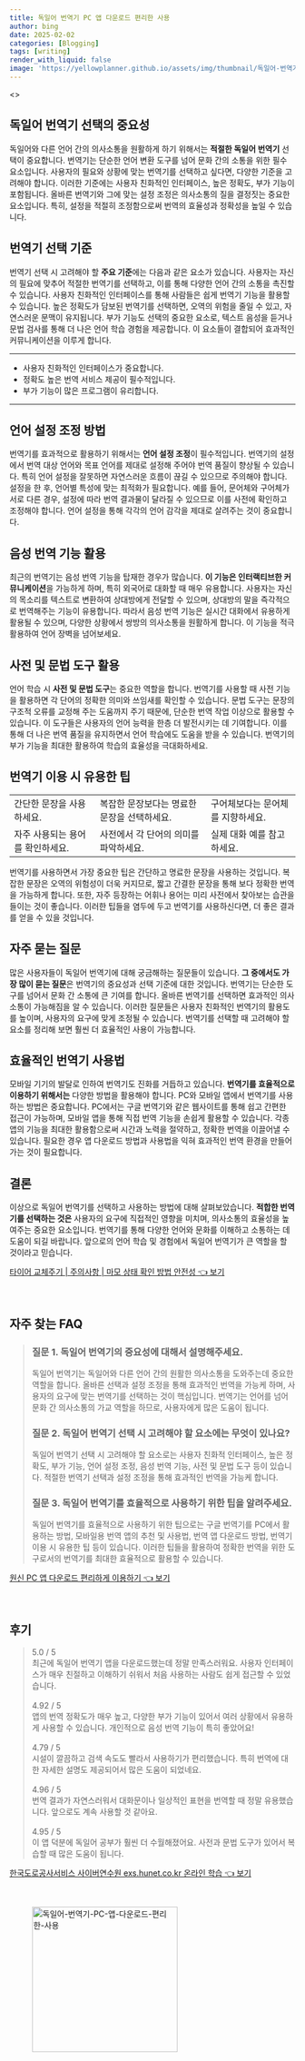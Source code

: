 ```yaml
---
title: 독일어 번역기 PC 앱 다운로드 편리한 사용
author: bing
date: 2025-02-02
categories: [Blogging]
tags: [writing]
render_with_liquid: false
image: 'https://yellowplanner.github.io/assets/img/thumbnail/독일어-번역기-PC-앱-다운로드-편리한-사용.webp'
---
```

<p><>
<head>
    <title>독일어 번역기 선택 및 설정</title>
</head>
<body></p>

<h2 id='번역기 선택의 중요성'>독일어 번역기 선택의 중요성</h2>

<p>독일어와 다른 언어 간의 의사소통을 원활하게 하기 위해서는 <b>적절한 독일어 번역기</b> 선택이 중요합니다. 번역기는 단순한 언어 변환 도구를 넘어 문화 간의 소통을 위한 필수 요소입니다. 사용자의 필요와 상황에 맞는 번역기를 선택하고 싶다면, 다양한 기준을 고려해야 합니다. 이러한 기준에는 사용자 친화적인 인터페이스, 높은 정확도, 부가 기능이 포함됩니다. 올바른 번역기와 그에 맞는 설정 조정은 의사소통의 질을 결정짓는 중요한 요소입니다. 특히, 설정을 적절히 조정함으로써 번역의 효율성과 정확성을 높일 수 있습니다.</p>

<h2 id='번역기 선택 기준'>번역기 선택 기준</h2>

<p>번역기 선택 시 고려해야 할 <b>주요 기준</b>에는 다음과 같은 요소가 있습니다. 사용자는 자신의 필요에 맞추어 적절한 번역기를 선택하고, 이를 통해 다양한 언어 간의 소통을 촉진할 수 있습니다. 사용자 친화적인 인터페이스를 통해 사람들은 쉽게 번역기 기능을 활용할 수 있습니다. 높은 정확도가 담보된 번역기를 선택하면, 오역의 위험을 줄일 수 있고, 자연스러운 문맥이 유지됩니다. 부가 기능도 선택의 중요한 요소로, 텍스트 음성을 듣거나 문법 검사를 통해 더 나은 언어 학습 경험을 제공합니다. 이 요소들이 결합되어 효과적인 커뮤니케이션을 이루게 합니다.</p>

<hr />

<ul>
    <li>사용자 친화적인 인터페이스가 중요합니다.</li>
    <li>정확도 높은 번역 서비스 제공이 필수적입니다.</li>
    <li>부가 기능이 많은 프로그램이 유리합니다.</li>
</ul>

<hr />

<h2 id='언어 설정 조정 방법'>언어 설정 조정 방법</h2>

<p>번역기를 효과적으로 활용하기 위해서는 <b>언어 설정 조정</b>이 필수적입니다. 번역기의 설정에서 번역 대상 언어와 목표 언어를 제대로 설정해 주어야 번역 품질이 향상될 수 있습니다. 특히 언어 설정을 잘못하면 자연스러운 흐름이 끊길 수 있으므로 주의해야 합니다. 설정을 한 후, 언어별 특성에 맞는 최적화가 필요합니다. 예를 들어, 문어체와 구어체가 서로 다른 경우, 설정에 따라 번역 결과물이 달라질 수 있으므로 이를 사전에 확인하고 조정해야 합니다. 언어 설정을 통해 각각의 언어 감각을 제대로 살려주는 것이 중요합니다.</p>

<h2 id='음성 번역 기능 활용'>음성 번역 기능 활용</h2>

<p>최근의 번역기는 음성 번역 기능을 탑재한 경우가 많습니다. <b>이 기능은 인터랙티브한 커뮤니케이션</b>을 가능하게 하며, 특히 외국어로 대화할 때 매우 유용합니다. 사용자는 자신의 목소리를 텍스트로 변환하여 상대방에게 전달할 수 있으며, 상대방의 말을 즉각적으로 번역해주는 기능이 유용합니다. 따라서 음성 번역 기능은 실시간 대화에서 유용하게 활용될 수 있으며, 다양한 상황에서 쌍방의 의사소통을 원활하게 합니다. 이 기능을 적극 활용하여 언어 장벽을 넘어보세요.</p>

<h2 id='사전 및 문법 도구 활용'>사전 및 문법 도구 활용</h2>

<p>언어 학습 시 <b>사전 및 문법 도구</b>는 중요한 역할을 합니다. 번역기를 사용할 때 사전 기능을 활용하면 각 단어의 정확한 의미와 쓰임새를 확인할 수 있습니다. 문법 도구는 문장의 구조적 오류를 교정해 주는 도움까지 주기 때문에, 단순한 번역 작업 이상으로 활용할 수 있습니다. 이 도구들은 사용자의 언어 능력을 한층 더 발전시키는 데 기여합니다. 이를 통해 더 나은 번역 품질을 유지하면서 언어 학습에도 도움을 받을 수 있습니다. 번역기의 부가 기능을 최대한 활용하여 학습의 효율성을 극대화하세요.</p>

<h2 id='번역기 이용 시 유용한 팁'>번역기 이용 시 유용한 팁</h2>

<table>
    <tr>
        <td>간단한 문장을 사용하세요.</td>
        <td>복잡한 문장보다는 명료한 문장을 선택하세요.</td>
        <td>구어체보다는 문어체를 지향하세요.</td>
    </tr>
    <tr>
        <td>자주 사용되는 용어를 확인하세요.</td>
        <td>사전에서 각 단어의 의미를 파악하세요.</td>
        <td>실제 대화 예를 참고하세요.</td>
    </tr>
</table>

<p>번역기를 사용하면서 가장 중요한 팁은 간단하고 명료한 문장을 사용하는 것입니다. 복잡한 문장은 오역의 위험성이 더욱 커지므로, 짧고 간결한 문장을 통해 보다 정확한 번역을 가능하게 합니다. 또한, 자주 등장하는 어휘나 용어는 미리 사전에서 찾아보는 습관을 들이는 것이 좋습니다. 이러한 팁들을 염두에 두고 번역기를 사용하신다면, 더 좋은 결과를 얻을 수 있을 것입니다.</p>

<h2 id='자주 묻는 질문'>자주 묻는 질문</h2>

<p>많은 사용자들이 독일어 번역기에 대해 궁금해하는 질문들이 있습니다. <b>그 중에서도 가장 많이 묻는 질문</b>은 번역기의 중요성과 선택 기준에 대한 것입니다. 번역기는 단순한 도구를 넘어서 문화 간 소통에 큰 기여를 합니다. 올바른 번역기를 선택하면 효과적인 의사소통이 가능해짐을 알 수 있습니다. 이러한 질문들은 사용자 친화적인 번역기의 활용도를 높이며, 사용자의 요구에 맞게 조정될 수 있습니다. 번역기를 선택할 때 고려해야 할 요소를 정리해 보면 훨씬 더 효율적인 사용이 가능합니다.</p>

<h2 id='효율적인 번역기 사용법'>효율적인 번역기 사용법</h2>

<p>모바일 기기의 발달로 인하여 번역기도 진화를 거듭하고 있습니다. <b>번역기를 효율적으로 이용하기 위해서는</b> 다양한 방법을 활용해야 합니다. PC와 모바일 앱에서 번역기를 사용하는 방법은 중요합니다. PC에서는 구글 번역기와 같은 웹사이트를 통해 쉽고 간편한 접근이 가능하며, 모바일 앱을 통해 직접 번역 기능을 손쉽게 활용할 수 있습니다. 각종 앱의 기능을 최대한 활용함으로써 시간과 노력을 절약하고, 정확한 번역을 이끌어낼 수 있습니다. 필요한 경우 앱 다운로드 방법과 사용법을 익혀 효과적인 번역 환경을 만들어 가는 것이 필요합니다.</p>

<h2 id='결론'>결론</h2>

<p>이상으로 독일어 번역기를 선택하고 사용하는 방법에 대해 살펴보았습니다. <b>적합한 번역기를 선택하는 것은</b> 사용자의 요구에 직접적인 영향을 미치며, 의사소통의 효율성을 높여주는 중요한 요소입니다. 번역기를 통해 다양한 언어와 문화를 이해하고 소통하는 데 도움이 되길 바랍니다. 앞으로의 언어 학습 및 경험에서 독일어 번역기가 큰 역할을 할 것이라고 믿습니다.</p>

<p></body>
</></p>
<p><a class="click-button" title="타이어 교체주기 | 주의사항 | 마모 상태 확인 방법 안전성" href="https://yellowplanner.github.io/posts/%ED%83%80%EC%9D%B4%EC%96%B4-%EA%B5%90%EC%B2%B4%EC%A3%BC%EA%B8%B0-%EC%A3%BC%EC%9D%98%EC%82%AC%ED%95%AD-%EB%A7%88%EB%AA%A8-%EC%83%81%ED%83%9C-%ED%99%95%EC%9D%B8-%EB%B0%A9%EB%B2%95-%EC%95%88%EC%A0%84%EC%84%B1/" rel="dofollow">타이어 교체주기 | 주의사항 | 마모 상태 확인 방법 안전성 👈 보기</a></p><br>
<h2 id='자주_찾는_FAQ'>자주 찾는 FAQ</h2>
<div itemscope="" itemtype="https://schema.org/FAQPage"> 
<blockquote> 
<div itemscope="" itemprop="mainEntity" itemtype="https://schema.org/Question"> 
<h3 itemprop="name">질문 1. 독일어 번역기의 중요성에 대해서 설명해주세요.</h3> 
<div itemscope="" itemprop="acceptedAnswer" itemtype="https://schema.org/Answer"> 
<span itemprop="text"> 
<p>독일어 번역기는 독일어와 다른 언어 간의 원활한 의사소통을 도와주는데 중요한 역할을 합니다. 올바른 선택과 설정 조정을 통해 효과적인 번역을 가능케 하며, 사용자의 요구에 맞는 번역기를 선택하는 것이 핵심입니다. 번역기는 언어를 넘어 문화 간 의사소통의 가교 역할을 하므로, 사용자에게 많은 도움이 됩니다.</p> 
</span> 
</div> 
</div> 

<div itemscope="" itemprop="mainEntity" itemtype="https://schema.org/Question"> 
<h3 itemprop="name">질문 2. 독일어 번역기 선택 시 고려해야 할 요소에는 무엇이 있나요?</h3> 
<div itemscope="" itemprop="acceptedAnswer" itemtype="https://schema.org/Answer"> 
<span itemprop="text"> 
<p>독일어 번역기 선택 시 고려해야 할 요소로는 사용자 친화적 인터페이스, 높은 정확도, 부가 기능, 언어 설정 조정, 음성 번역 기능, 사전 및 문법 도구 등이 있습니다. 적절한 번역기 선택과 설정 조정을 통해 효과적인 번역을 가능케 합니다.</p> 
</span> 
</div> 
</div> 

<div itemscope="" itemprop="mainEntity" itemtype="https://schema.org/Question"> 
<h3 itemprop="name">질문 3. 독일어 번역기를 효율적으로 사용하기 위한 팁을 알려주세요.</h3> 
<div itemscope="" itemprop="acceptedAnswer" itemtype="https://schema.org/Answer"> 
<span itemprop="text"> 
<p>독일어 번역기를 효율적으로 사용하기 위한 팁으로는 구글 번역기를 PC에서 활용하는 방법, 모바일용 번역 앱의 추천 및 사용법, 번역 앱 다운로드 방법, 번역기 이용 시 유용한 팁 등이 있습니다. 이러한 팁들을 활용하여 정확한 번역을 위한 도구로서의 번역기를 최대한 효율적으로 활용할 수 있습니다.</p> 
</span> 
</div> 
</div> 

</blockquote> 
</div>
<p><a class="click-button" title="원신 PC 앱 다운로드 편리하게 이용하기" href="https://yellowplanner.github.io/posts/%EC%9B%90%EC%8B%A0-PC-%EC%95%B1-%EB%8B%A4%EC%9A%B4%EB%A1%9C%EB%93%9C-%ED%8E%B8%EB%A6%AC%ED%95%98%EA%B2%8C-%EC%9D%B4%EC%9A%A9%ED%95%98%EA%B8%B0/" rel="dofollow">원신 PC 앱 다운로드 편리하게 이용하기 👈 보기</a></p><br>
<h2 id='후기'>후기</h2>
<div itemscope itemtype="https://schema.org/Product">
  <blockquote>
  <div itemprop="review" itemscope itemtype="https://schema.org/Review">
      <div itemprop="reviewRating" itemscope itemtype="https://schema.org/Rating"> <span itemprop="ratingValue">5.0</span> / <span itemprop="bestRating">5</span> </div>
      <span itemprop="reviewBody">최근에 독일어 번역기 앱을 다운로드했는데 정말 만족스러워요. 사용자 인터페이스가 매우 친절하고 이해하기 쉬워서 처음 사용하는 사람도 쉽게 접근할 수 있었습니다.</span>
  </div>
  <br>
  <div itemprop="review" itemscope itemtype="https://schema.org/Review">
      <div itemprop="reviewRating" itemscope itemtype="https://schema.org/Rating"> <span itemprop="ratingValue">4.92</span> / <span itemprop="bestRating">5</span> </div>
      <span itemprop="reviewBody">앱의 번역 정확도가 매우 높고, 다양한 부가 기능이 있어서 여러 상황에서 유용하게 사용할 수 있습니다. 개인적으로 음성 번역 기능이 특히 좋았어요!</span>
  </div>
  <br>
  <div itemprop="review" itemscope itemtype="https://schema.org/Review">
      <div itemprop="reviewRating" itemscope itemtype="https://schema.org/Rating"> <span itemprop="ratingValue">4.79</span> / <span itemprop="bestRating">5</span> </div>
      <span itemprop="reviewBody">시설이 깔끔하고 검색 속도도 빨라서 사용하기가 편리했습니다. 특히 번역에 대한 자세한 설명도 제공되어서 많은 도움이 되었네요.</span>
  </div>
  <br>
  <div itemprop="review" itemscope itemtype="https://schema.org/Review">
      <div itemprop="reviewRating" itemscope itemtype="https://schema.org/Rating"> <span itemprop="ratingValue">4.96</span> / <span itemprop="bestRating">5</span> </div>
      <span itemprop="reviewBody">번역 결과가 자연스러워서 대화문이나 일상적인 표현을 번역할 때 정말 유용했습니다. 앞으로도 계속 사용할 것 같아요.</span>
  </div>
  <br>
  <div itemprop="review" itemscope itemtype="https://schema.org/Review">
      <div itemprop="reviewRating" itemscope itemtype="https://schema.org/Rating"> <span itemprop="ratingValue">4.95</span> / <span itemprop="bestRating">5</span> </div>
      <span itemprop="reviewBody">이 앱 덕분에 독일어 공부가 훨씬 더 수월해졌어요. 사전과 문법 도구가 있어서 복습할 때 많은 도움이 됩니다.</span>
  </div>
  </blockquote>
</div>
<p><a class="click-button" title="한국도로공사서비스 사이버연수원 exs.hunet.co.kr 온라인 학습" href="https://yellowplanner.github.io/posts/%ED%95%9C%EA%B5%AD%EB%8F%84%EB%A1%9C%EA%B3%B5%EC%82%AC%EC%84%9C%EB%B9%84%EC%8A%A4-%EC%82%AC%EC%9D%B4%EB%B2%84%EC%97%B0%EC%88%98%EC%9B%90-exs.hunet.co.kr-%EC%98%A8%EB%9D%BC%EC%9D%B8-%ED%95%99%EC%8A%B5/" rel="dofollow">한국도로공사서비스 사이버연수원 exs.hunet.co.kr 온라인 학습 👈 보기</a></p><br>
<figure class="image"><img src="https://yellowplanner.github.io/assets/img/thumbnail/독일어-번역기-PC-앱-다운로드-편리한-사용.webp" alt="독일어-번역기-PC-앱-다운로드-편리한-사용" width="256" height="256"></figure>